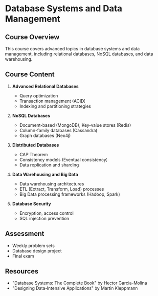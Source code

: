 # Database Systems and Data Management

## Course Overview
This course covers advanced topics in database systems and data management, including relational databases, NoSQL databases, and data warehousing.

## Course Content
1. **Advanced Relational Databases**
   - Query optimization
   - Transaction management (ACID)
   - Indexing and partitioning strategies

2. **NoSQL Databases**
   - Document-based (MongoDB), Key-value stores (Redis)
   - Column-family databases (Cassandra)
   - Graph databases (Neo4j)

3. **Distributed Databases**
   - CAP Theorem
   - Consistency models (Eventual consistency)
   - Data replication and sharding

4. **Data Warehousing and Big Data**
   - Data warehousing architectures
   - ETL (Extract, Transform, Load) processes
   - Big Data processing frameworks (Hadoop, Spark)

5. **Database Security**
   - Encryption, access control
   - SQL injection prevention
   
## Assessment
- Weekly problem sets
- Database design project
- Final exam

## Resources
- "Database Systems: The Complete Book" by Hector Garcia-Molina
- "Designing Data-Intensive Applications" by Martin Kleppmann
